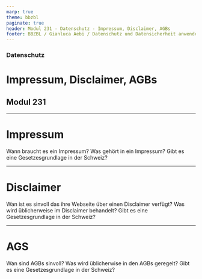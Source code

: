 ```yaml
---
marp: true
theme: bbzbl
paginate: true
header: Modul 231 - Datenschutz - Impressum, Disclaimer, AGBs
footer: BBZBL / Gianluca Aebi / Datenschutz und Datensicherheit anwenden
---
```


<!-- _class: big center -->
### Datenschutz
# Impressum, Disclaimer, AGBs
## Modul 231

---
# Impressum
Wann braucht es ein Impressum?
Was gehört in ein Impressum?
Gibt es eine Gesetzesgrundlage in der Schweiz?

---
# Disclaimer
Wan ist es sinvoll das ihre Webseite über einen Disclaimer verfügt?
Was wird üblicherweise im Disclaimer behandelt?
Gibt es eine Gesetzesgrundlage in der Schweiz?

---
# AGS
Wan sind AGBs sinvoll?
Was wird üblicherwise in den AGBs geregelt?
Gibt es eine Gesetzesgrundlage in der Schweiz?